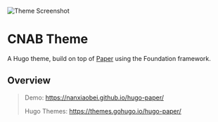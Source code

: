 ![Theme Screenshot](https://raw.githubusercontent.com/cnabio/cnab.io/main/themes/cnab/img/screenshot.png?token=AAp4ctyXT6Xuaer1Vm8SXT0HscNhS5WGks5cBvT9wA%3D%3D)

CNAB Theme
============

A Hugo theme, build on top of [Paper](https://github.com/nanxiaobei/hugo-paper/) using the Foundation framework.

## Overview

> Demo: https://nanxiaobei.github.io/hugo-paper/
>
> Hugo Themes: https://themes.gohugo.io/hugo-paper/
